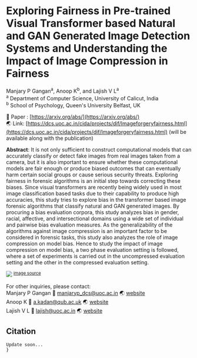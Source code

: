 

# Exploring Fairness in Pre-trained Visual Transformer based Natural and GAN Generated Image Detection Systems and Understanding the Impact of Image Compression in Fairness

Manjary P Gangan<sup>a</sup>, Anoop K<sup>b</sup>, and Lajish V L<sup>a</sup> </br>
<sup>a</sup> Department of Computer Science, University of Calicut, India </br>
<sup>b</sup> School of Psychology, Queen's University Belfast, UK


:memo: Paper : [https://arxiv.org/abs/](https://arxiv.org/abs/)</br>
:earth_asia: Link: [https://dcs.uoc.ac.in/cida/projects/dif/Imageforgeryfairness.html](https://dcs.uoc.ac.in/cida/projects/dif/Imageforgeryfairness.html) (will be available along with the publication)


**Abstract**: It is not only sufficient to construct computational models that can accurately classify or detect fake images from real images taken from a camera, but it is also important to ensure whether these computational models are fair enough or produce biased outcomes that can eventually harm certain social groups or cause serious security threats. Exploring fairness in forensic algorithms is an initial step towards correcting these biases. Since visual transformers are recently being widely used in most image classification based tasks due to their capability to produce high accuracies, this study tries to explore bias in the transformer based image forensic algorithms that classify natural and GAN generated images. By procuring a bias evaluation corpora, this study analyzes bias in gender, racial, affective, and intersectional domains using a wide set of individual and pairwise bias evaluation measures. As the generalizability of the algorithms against image compression is an important factor to be considered in forensic tasks, this study also analyzes the role of image compression on model bias. Hence to study the impact of image compression on model bias, a two phase evaluation setting is followed, where a set of experiments is carried out in the uncompressed evaluation setting and the other in the compressed evaluation setting. 

<img src= 'https://github.com/manjaryp/GANvsGraphicsvsReal/blob/main/images/index_pic.png' style="max-width: 100%;"> <sup>[image source](#myfootnote1)</sup>

For other inquiries, please contact: </br>
Manjary P Gangan :email: manjaryp_dcs@uoc.ac.in :earth_asia: [website](https://dcs.uoc.ac.in/~manjary/) </br>
Anoop K :email: a.kadan@qub.ac.uk :earth_asia: [website](https://dcs.uoc.ac.in/~anoop/)</br>
Lajish V L :email: lajish@uoc.ac.in :earth_asia: [website](https://dcs.uoc.ac.in/index.php/dr-lajish-v-l)

## Citation
```
Update soon...
}
```



